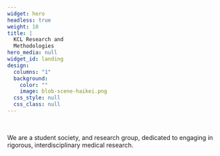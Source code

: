 ```yaml
---
widget: hero
headless: true
weight: 10
title: |
  KCL Research and  
  Methodologies
hero_media: null
widget_id: landing
design:
  columns: "1"
  background:
    color: ""
    image: blob-scene-haikei.png
  css_style: null
  css_class: null
---
```


<br>

We are a student society, and research group, dedicated to engaging in
rigorous, interdisciplinary medical research.

